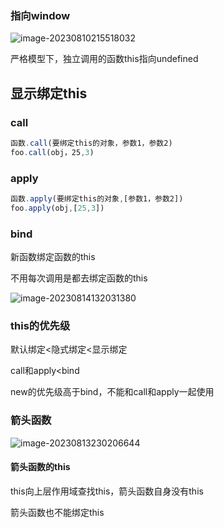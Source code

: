 ### 指向window

![image-20230810215518032](../../../assests/image-20230810215518032.png)

严格模型下，独立调用的函数this指向undefined

## 显示绑定this

### call

```js
函数.call(要绑定this的对象，参数1，参数2)
foo.call(obj，25,3)
```

### apply

```js
函数.apply(要绑定this的对象,[参数1，参数2])
foo.apply(obj,[25,3])
```

### bind

新函数绑定函数的this

不用每次调用是都去绑定函数的this

![image-20230814132031380](../../../assests/image-20230814132031380.png)

### this的优先级

默认绑定<隐式绑定<显示绑定

call和apply<bind

new的优先级高于bind，不能和call和apply一起使用

### 箭头函数

![image-20230813230206644](../../../assests/image-20230813230206644.png)

#### 箭头函数的this

this向上层作用域查找this，箭头函数自身没有this

箭头函数也不能绑定this

